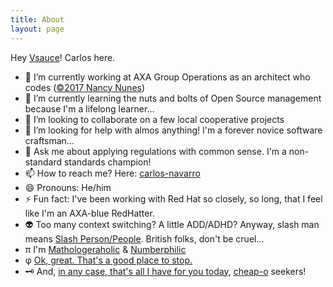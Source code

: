 ```yaml
---
title: About
layout: page
---
```


Hey [Vsauce](https://youtube.com/c/vsauce1)! Carlos here.

- 🔭 I’m currently working at AXA Group Operations as an architect who codes ([©2017 Nancy Nunes](https://www.oreilly.com/library/view/oreilly-software-architecture/9781491976203/video305898.html))
- 🌱 I’m currently learning the nuts and bolts of Open Source management because I'm a lifelong learner...
- 👯 I’m looking to collaborate on a few local cooperative projects
- 🤔 I’m looking for help with almos anything! I'm a forever novice software craftsman...
- 💬 Ask me about applying regulations with common sense. I'm a non-standard standards champion!
- 📫 How to reach me? Here: [carlos-navarro](https://carlos-navarro.github.io)
- 😄 Pronouns: He/him
- ⚡ Fun fact: I've been working with Red Hat so closely, so long, that I feel like I'm an AXA-blue RedHatter.
- 👽 Too many context switching? A little ADD/ADHD? Anyway, slash man means [Slash Person/People](https://medium.com/@gnorby01/how-to-know-if-youre-a-slash-person-44c1e95a7a1d). British folks, don't be cruel...
- π I'm [Mathologeraholic](https://youtube.com/c/Mathologer) & [Numberphilic](https://youtube.com/user/numberphile)
- φ [Ok, great. That's a good place to stop.](https://youtube.com/c/MichaelPennMath)
- 🗝 And, [in any case, that's all I have for you today](https://youtube.com/c/lockpickinglawyer), [cheap-o](https://youtube.com/c/DarrenWalkerMultimeterReviews) seekers!



